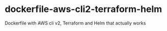 # dockerfile-aws-cli2-terraform-helm
Dockerfile with AWS cli v2, Terraform and Helm that actually works
